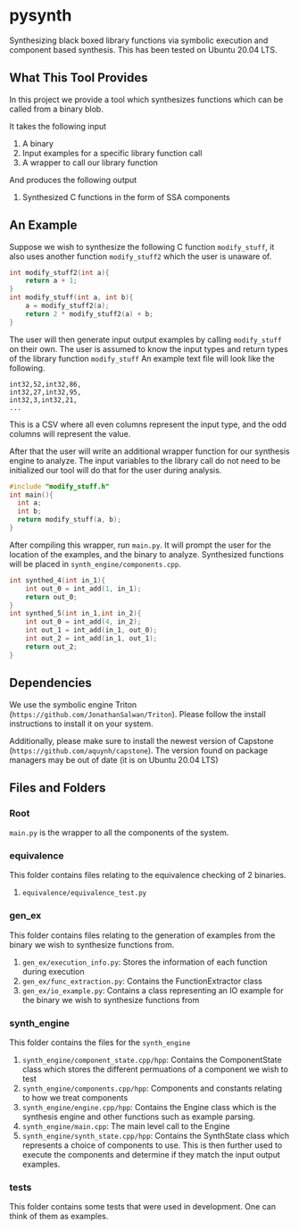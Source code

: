 # pysynth

Synthesizing black boxed library functions via symbolic execution and component based synthesis.
This has been tested on Ubuntu 20.04 LTS.

## What This Tool Provides

In this project we provide a tool which synthesizes functions which can be called from a binary blob.

It takes the following input

1. A binary
2. Input examples for a specific library function call
3. A wrapper to call our library function

And produces the following output

1. Synthesized C functions in the form of SSA components

## An Example

Suppose we wish to synthesize the following C function `modify_stuff`, it also uses another function `modify_stuff2` which the user is unaware of.

```C
int modify_stuff2(int a){
    return a + 1;
}
int modify_stuff(int a, int b){
    a = modify_stuff2(a);
    return 2 * modify_stuff2(a) + b;
}
```

The user will then generate input output examples by calling `modify_stuff` on their own.
The user is assumed to know the input types and return types of the library function `modify_stuff`
An example text file will look like the following.

```
int32,52,int32,86,
int32,27,int32,95,
int32,3,int32,21,
...
```

This is a CSV where all even columns represent the input type, and the odd columns will represent the value.

After that the user will write an additional wrapper function for our synthesis engine to analyze.
The input variables to the library call do not need to be initialized our tool will do that for the user during analysis.

```C
#include "modify_stuff.h"
int main(){
  int a;
  int b;
  return modify_stuff(a, b);
}
```

After compiling this wrapper, run `main.py`.
It will prompt the user for the location of the examples, and the binary to analyze.
Synthesized functions will be placed in `synth_engine/components.cpp`.

```C
int synthed_4(int in_1){
	int out_0 = int_add(1, in_1);
	return out_0;
}
int synthed_5(int in_1,int in_2){
	int out_0 = int_add(4, in_2);
	int out_1 = int_add(in_1, out_0);
	int out_2 = int_add(in_1, out_1);
	return out_2;
}

```
## Dependencies

We use the symbolic engine Triton (`https://github.com/JonathanSalwan/Triton`).
Please follow the install instructions to install it on your system.

Additionally, please make sure to install the newest version of Capstone (`https://github.com/aquynh/capstone`).
The version found on package managers may be out of date (it is on Ubuntu 20.04 LTS)

## Files and Folders

### Root

`main.py` is the wrapper to all the components of the system.

### equivalence

This folder contains files relating to the equivalence checking of 2 binaries.

1. `equivalence/equivalence_test.py`

### gen_ex

This folder contains files relating to the generation of examples from the binary we wish to synthesize functions from.

1. `gen_ex/execution_info.py`: Stores the information of each function during execution
2. `gen_ex/func_extraction.py`: Contains the FunctionExtractor class
3. `gen_ex/io_example.py`: Contains a class representing an IO example for the binary we wish to synthesize functions from

### synth_engine

This folder contains the files for the `synth_engine`

1. `synth_engine/component_state.cpp/hpp`: Contains the ComponentState class which stores the different permuations of a component we wish to test
2. `synth_engine/components.cpp/hpp`: Components and constants relating to how we treat components
3. `synth_engine/engine.cpp/hpp`: Contains the Engine class which is the synthesis engine and other functions such as example parsing.
4. `synth_engine/main.cpp`: The main level call to the Engine
5. `synth_engine/synth_state.cpp/hpp`: Contains the SynthState class which represents a choice of components to use.
  This is then further used to execute the components and determine if they match the input output examples.

### tests

This folder contains some tests that were used in development.
One can think of them as examples.
